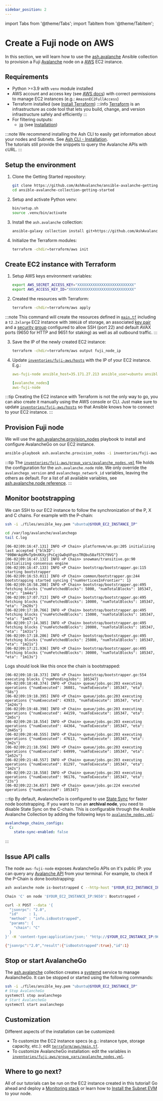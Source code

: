 ```yaml
---
sidebar_position: 2
---
```


import Tabs from '@theme/Tabs';
import TabItem from '@theme/TabItem';

# Create a Fuji node on AWS

In this section, we will learn how to use the [ash.avalanche](https://github.com/AshAvalanche/ansible-avalanche-collection) Ansible collection to provision a Fuji [Avalanche](https://docs.avax.network/) node on a [AWS](https://aws.amazon.com) EC2 instance.

## Requirements

- Python >=3.9 with `venv` module installed
- AWS account and access key (see [AWS docs](https://docs.aws.amazon.com/powershell/latest/userguide/pstools-appendix-sign-up.html)) with correct permissions to manage EC2 instances (e.g.: `AmazonEC2FullAccess`)
- Terraform installed (see [Install Terraform](https://developer.hashicorp.com/terraform/tutorials/aws-get-started/install-cli))
  :::info
  [Terraform](https://terraform.io) is an infrastructure as code tool that lets you build, change, and version infrastructure safely and efficiently
  :::
- For filtering outputs:
  - [jq](https://stedolan.github.io/jq/) (see [Installation](https://stedolan.github.io/jq/download/))

:::note
We recommend installing the Ash CLI to easily get information about your nodes and Subnets. See [Ash CLI - Installation](/docs/toolkit/ash-cli/installation).  
The tutorials still provide the snippets to query the Avalanche APIs with cURL.
:::

## Setup the environment

1. Clone the Getting Started repository:

   ```bash
   git clone https://github.com/AshAvalanche/ansible-avalanche-getting-started
   cd ansible-avalanche-collection-getting-started
   ```

2. Setup and activate Python venv:

   ```bash
   bin/setup.sh
   source .venv/bin/activate
   ```

3. Install the `ash.avalanche` collection:

   ```bash
   ansible-galaxy collection install git+https://github.com/AshAvalanche/ansible-avalanche-collection.git
   ```

4. Initialize the Terraform modules:

   ```bash
   terraform -chdir=terraform/aws init
   ```

## Create EC2 instance with Terraform

1. Setup AWS keys environment variables:

   ```bash
   export AWS_SECRET_ACCESS_KEY="XXXXXXXXXXXXXXXXXXXXXXXXXX"
   export AWS_ACCESS_KEY_ID="XXXXXXXXXXXXXXXXXXXXXXXXXXXXXX"
   ```

2. Created the resources with Terraform:

   ```bash
   terraform -chdir=terraform/aws apply
   ```

:::note
This command will create the resources defined in [`main.tf`](https://github.com/AshAvalanche/ansible-avalanche-getting-started/blob/main/terraform/aws/main.tf) including a `t2.2xlarge` EC2 instance with `300GiB` of storage, an associated [key pair](https://docs.aws.amazon.com/AWSEC2/latest/UserGuide/ec2-key-pairs.html) and a [security group](https://docs.aws.amazon.com/AWSEC2/latest/UserGuide/ec2-security-groups.html) configured to allow SSH (port 22) and default AVAX ports (9650 for HTTP and 9651 for staking) as well as all outbound traffic.
:::

3. Save the IP of the newly created EC2 instance:

   ```bash
   terraform -chdir=terraform/aws output fuji_node_ip
   ```

4. Update [`inventories/fuji-aws/hosts`](https://github.com/AshAvalanche/ansible-avalanche-getting-started/blob/main/inventories/fuji-aws/hosts) with the IP of your EC2 instance. E.g.:

   ```yaml title="inventories/fuji-aws/hosts"
   aws-fuji-node ansible_host=35.171.27.213 ansible_user=ubuntu ansible_ssh_private_key_file=files/ansible_key.pem

   [avalanche_nodes]
   aws-fuji-node
   ```

:::tip
Creating the EC2 instance with Terraform is not the only way to go, you can also create it manually using the AWS console or CLI. Just make sure to update [`inventories/fuji-aws/hosts`](https://github.com/AshAvalanche/ansible-avalanche-getting-started/blob/main/inventories/fuji-aws/hosts) so that Ansible knows how to connect to your EC2 instance.
:::

## Provision Fuji node

We will use the [ash.avalanche.provision_nodes](https://github.com/AshAvalanche/ansible-avalanche-collection/blob/main/playbooks/provision_nodes.yml) playbook to install and configure AvalancheGo on our EC2 instance.

```bash
ansible-playbook ash.avalanche.provision_nodes -i inventories/fuji-aws
```

:::tip
The [`inventories/fuji-aws/group_vars/avalanche_nodes.yml`](https://github.com/AshAvalanche/ansible-avalanche-getting-started/tree/main/inventories/fuji-aws/group_vars/avalanche_nodes.yml) file holds the configuration for the `ash.avalanche.node` role. We only override the `avalanchego_version` and `avalanchego_network_id` variables, leaving the others as default. For a list of all available variables, see [ash.avalanche.node reference](../reference/roles/avalanche-node.md).
:::

## Monitor bootstrapping

We can SSH to our EC2 instance to follow the synchronization of the P, X and C chains. For example with the P-chain:

```bash {1} title="Commands"
ssh -i ./files/ansible_key.pem "ubuntu@$YOUR_EC2_INSTANCE_IP"

cd /var/log/avalanche/avalanchego
tail C.log
```

```text title="Output"
[06-02|09:16:47.131] INFO <P Chain> platformvm/vm.go:205 initializing last accepted {"blkID": "99BWrAqUMvTp9nXKXyjPsCqjGwDqVFqssTRQbu58af57Cf9VG"}
[06-02|09:16:47.132] INFO <P Chain> snowman/transitive.go:90 initializing consensus engine
[06-02|09:16:47.133] INFO <P Chain> bootstrap/bootstrapper.go:115 starting bootstrapper
[06-02|09:16:53.011] INFO <P Chain> common/bootstrapper.go:244 bootstrapping started syncing {"numVerticesInFrontier": 1}
[06-02|09:16:58.208] INFO <P Chain> bootstrap/bootstrapper.go:495 fetching blocks {"numFetchedBlocks": 5000, "numTotalBlocks": 105347, "eta": "1m44s"}
[06-02|09:17:07.713] INFO <P Chain> bootstrap/bootstrapper.go:495 fetching blocks {"numFetchedBlocks": 10000, "numTotalBlocks": 105347, "eta": "2m20s"}
[06-02|09:17:10.766] INFO <P Chain> bootstrap/bootstrapper.go:495 fetching blocks {"numFetchedBlocks": 15000, "numTotalBlocks": 105347, "eta": "1m47s"}
[06-02|09:17:14.385] INFO <P Chain> bootstrap/bootstrapper.go:495 fetching blocks {"numFetchedBlocks": 20000, "numTotalBlocks": 105347, "eta": "1m31s"}
[06-02|09:17:18.286] INFO <P Chain> bootstrap/bootstrapper.go:495 fetching blocks {"numFetchedBlocks": 25000, "numTotalBlocks": 105347, "eta": "1m21s"}
[06-02|09:17:21.936] INFO <P Chain> bootstrap/bootstrapper.go:495 fetching blocks {"numFetchedBlocks": 30000, "numTotalBlocks": 105347, "eta": "1m13s"}
```

Logs should look like this once the chain is bootstrapped:

```
[06-02|09:18:18.373] INFO <P Chain> bootstrap/bootstrapper.go:554 executing blocks {"numPendingJobs": 105347}
[06-02|09:18:48.374] INFO <P Chain> queue/jobs.go:203 executing operations {"numExecuted": 36081, "numToExecute": 105347, "eta": "58s"}
[06-02|09:19:18.395] INFO <P Chain> queue/jobs.go:203 executing operations {"numExecuted": 43933, "numToExecute": 105347, "eta": "1m24s"}
[06-02|09:19:48.398] INFO <P Chain> queue/jobs.go:203 executing operations {"numExecuted": 44159, "numToExecute": 105347, "eta": "2m5s"}
[06-02|09:20:18.554] INFO <P Chain> queue/jobs.go:203 executing operations {"numExecuted": 44364, "numToExecute": 105347, "eta": "2m45s"}
[06-02|09:20:48.555] INFO <P Chain> queue/jobs.go:203 executing operations {"numExecuted": 47613, "numToExecute": 105347, "eta": "3m2s"}
[06-02|09:21:18.556] INFO <P Chain> queue/jobs.go:203 executing operations {"numExecuted": 64999, "numToExecute": 105347, "eta": "1m52s"}
[06-02|09:21:48.557] INFO <P Chain> queue/jobs.go:203 executing operations {"numExecuted": 81297, "numToExecute": 105347, "eta": "1m2s"}
[06-02|09:22:18.558] INFO <P Chain> queue/jobs.go:203 executing operations {"numExecuted": 96176, "numToExecute": 105347, "eta": "23s"}
[06-02|09:22:34.657] INFO <P Chain> queue/jobs.go:224 executed operations {"numExecuted": 105347}
```

:::tip
By default, AvalancheGo is configured to use [State Sync](https://docs.avax.network/nodes/maintain/chain-config-flags#state-sync) for faster node bootstrapping. If you want to run an **archival node**, you need to disable State Sync on the C-chain. This is configurable through the Ansible Avalanche Collection by adding the following keys to [`avalanche_nodes.yml`](https://github.com/AshAvalanche/ansible-avalanche-getting-started/tree/main/inventories/fuji-aws/group_vars/avalanche_nodes.yml):

```yaml title="inventories/fuji-aws/group_vars/avalanche_nodes.yml"
avalanchego_chains_configs:
  C:
    state-sync-enabled: false
```

:::

## Issue API calls

The node `aws-fuji-node` exposes AvalancheGo APIs on it's public IP: you can query any [Avalanche API](https://docs.avax.network/build/avalanchego-apis/) from your terminal. For example, to check if the P-Chain is done bootstrapping:

<Tabs>
  <TabItem value="ash-cli" label="Using Ash CLI" default>

```bash title="Command"
ash avalanche node is-bootstrapped C --http-host "$YOUR_EC2_INSTANCE_IP"
```

```bash title="Output"
Chain 'C' on node '$YOUR_EC2_INSTANCE_IP:9650': Bootstrapped ✓
```

  </TabItem>
  <TabItem value="curl" label="Using cURL">

```bash title="Command"
curl -X POST --data '{
  "jsonrpc": "2.0",
  "id"     : 1,
  "method" : "info.isBootstrapped",
  "params": {
    "chain": "C"
  }
}' -H 'content-type:application/json;' "http://$YOUR_EC2_INSTANCE_IP:9650/ext/info"
```

```bash title="Output"
{"jsonrpc":"2.0","result":{"isBootstrapped":true},"id":1}
```

  </TabItem>
</Tabs>

## Stop or start AvalancheGo

The [ash.avalanche](https://github.com/AshAvalanche/ansible-avalanche-collection) collection creates a [systemd](https://github.com/systemd/systemd) service to manage AvalancheGo. It can be stopped or started using the following commands:

```bash {1}
ssh -i ./files/ansible_key.pem "ubuntu@$YOUR_EC2_INSTANCE_IP"
# Stop AvalancheGo
systemctl stop avalanchego
# Start AvalancheGo
systemctl start avalanchego
```

## Customization

Different aspects of the installation can be customized:

- To customize the EC2 instance specs (e.g.: instance type, storage capacity, etc.): edit [`terraform/aws/main.tf`](https://github.com/AshAvalanche/ansible-avalanche-getting-started/tree/main/terraform/aws/main.tf).
- To customize AvalancheGo installation: edit the variables in [`inventories/fuji-aws/group_vars/avalanche_nodes.yml`](https://github.com/AshAvalanche/ansible-avalanche-getting-started/tree/main/inventories/fuji-aws/group_vars/avalanche_nodes.yml).

## Where to go next?

All of our tutorials can be run on the EC2 instance created in this tutorial! Go ahead and deploy a [Monitoring stack](/docs/toolkit/ansible-avalanche-collection/tutorials/monitoring) or learn how to [Install the Subnet EVM](/docs/toolkit/ansible-avalanche-collection/tutorials/vm-management) to your node.
